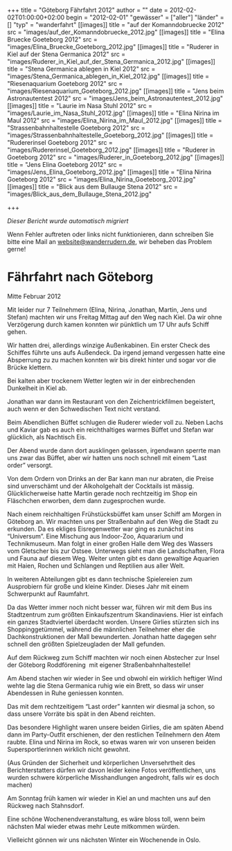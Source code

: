 +++
title = "Göteborg Fährfahrt 2012"
author = ""
date = 2012-02-02T01:00:00+02:00
begin = "2012-02-01"
"gewässer" = ["aller"]
"länder" = []
"typ" = "wanderfahrt"
[[images]]
title = "auf der Komanndobruecke 2012"
src = "images/auf_der_Komanndobruecke_2012.jpg"
[[images]]
title = "Elina Bruecke Goeteborg 2012"
src = "images/Elina_Bruecke_Goeteborg_2012.jpg"
[[images]]
title = "Ruderer in Kiel auf der Stena Germanica 2012"
src = "images/Ruderer_in_Kiel_auf_der_Stena_Germanica_2012.jpg"
[[images]]
title = "Stena Germanica ablegen in Kiel 2012"
src = "images/Stena_Germanica_ablegen_in_Kiel_2012.jpg"
[[images]]
title = "Riesenaquarium Goeteborg 2012"
src = "images/Riesenaquarium_Goeteborg_2012.jpg"
[[images]]
title = "Jens beim Astronautentest 2012"
src = "images/Jens_beim_Astronautentest_2012.jpg"
[[images]]
title = "Laurie im Nasa Stuhl 2012"
src = "images/Laurie_im_Nasa_Stuhl_2012.jpg"
[[images]]
title = "Elina Nirina im Maul 2012"
src = "images/Elina_Nirina_im_Maul_2012.jpg"
[[images]]
title = "Strassenbahnhaltestelle Goeteborg 2012"
src = "images/Strassenbahnhaltestelle_Goeteborg_2012.jpg"
[[images]]
title = "Rudererinsel Goeteborg 2012"
src = "images/Rudererinsel_Goeteborg_2012.jpg"
[[images]]
title = "Ruderer in Goeteborg 2012"
src = "images/Ruderer_in_Goeteborg_2012.jpg"
[[images]]
title = "Jens Elina Goeteborg 2012"
src = "images/Jens_Elina_Goeteborg_2012.jpg"
[[images]]
title = "Elina Nirina Goeteborg 2012"
src = "images/Elina_Nirina_Goeteborg_2012.jpg"
[[images]]
title = "Blick aus dem Bullauge Stena 2012"
src = "images/Blick_aus_dem_Bullauge_Stena_2012.jpg"

+++


*Dieser Bericht wurde automatisch migriert*

Wenn Fehler auftreten oder links nicht funktionieren, dann schreiben Sie bitte eine Mail an website@wanderrudern.de, wir beheben das Problem gerne!



# Fährfahrt nach Göteborg


Mitte Februar 2012

Mit leider nur 7 Teilnehmern (Elina, Nirina, Jonathan, Martin, Jens und Stefan) machten wir uns Freitag Mittag auf den Weg nach Kiel. Da wir ohne Verzögerung durch kamen konnten wir pünktlich um 17 Uhr aufs Schiff gehen.

Wir hatten drei, allerdings winzige Außenkabinen. Ein erster Check des Schiffes führte uns aufs Außendeck. Da irgend jemand vergessen hatte eine Absperrung zu zu machen konnten wir bis direkt hinter und sogar vor die Brücke klettern.

Bei kalten aber trockenem Wetter legten wir in der einbrechenden Dunkelheit in Kiel ab.

Jonathan war dann im Restaurant von den Zeichentrickfilmen begeistert, auch wenn er den Schwedischen Text nicht verstand.

Beim Abendlichen Büffet schlugen die Ruderer wieder voll zu. Neben Lachs und Kaviar gab es auch ein reichthaltiges warmes Büffet und Stefan war glücklich, als Nachtisch Eis.

Der Abend wurde dann dort ausklingen gelassen, irgendwann sperrte man uns zwar das Büffet, aber wir hatten uns noch schnell mit einem “Last order” versorgt.

Von dem Ordern von Drinks an der Bar kann man nur abraten, die Preise sind unverschämt und der Alkoholgehalt der Cocktails ist mässig. Glücklicherweise hatte Martin gerade noch rechtzeitig im Shop ein Fläschchen erworben, dem dann zugesprochen wurde.

Nach einem reichhaltigen Frühstücksbüffet kam unser Schiff am Morgen in Göteborg an. Wir machten uns per Straßenbahn auf den Weg die Stadt zu erkunden. Da es ekliges Eisregenwetter war ging es zunächst ins “Universum”. Eine Mischung aus Indoor-Zoo, Aquararium und Technikmuseum. Man folgt in einer großen Halle dem Weg des Wassers vom Gletscher bis zur Ostsee. Unterwegs sieht man die Landschaften, Flora und Fauna auf diesem Weg. Weiter unten gibt es dann gewaltige Aquarien mit Haien, Rochen und Schlangen und Reptilien aus aller Welt.

In weiteren Abteilungen gibt es dann technische Spielereien zum Ausprobiern für große und kleine Kinder. Dieses Jahr mit einem Schwerpunkt auf Raumfahrt.

Da das Wetter immer noch nicht besser war, führen wir mit dem Bus ins Stadtzentrum zum größten Einkaufszentrum Skandinaviens. Hier ist einfach ein ganzes Stadtviertel überdacht worden. Unsere Girlies stürzten sich ins Shoppinggetümmel, während die männlichen Teilnehmer eher die Dachkonstruktionen der Mall bewunderten. Jonathan hatte dagegen sehr schnell den größten Spielzeugladen der Mall gefunden.

Auf dem Rückweg zum Schiff machten wir noch einen Abstecher zur Insel der Göteborg Roddförening  mit eigener Straßenbahnhaltestelle!

Am Abend stachen wir wieder in See und obwohl ein wirklich heftiger Wind wehte lag die Stena Germanica ruhig wie ein Brett, so dass wir unser Abendessen in Ruhe geniessen konnten.

Das mit dem rechtzeitigem “Last order” kannten wir diesmal ja schon, so dass unsere Vorräte bis spät in den Abend reichten.

Das besondere Highlight waren unsere beiden Girlies, die am späten Abend dann im Party-Outfit erschienen, der den restlichen Teilnehmern den Atem raubte. Elina und Nirina im Rock, so etwas waren wir von unseren beiden Supersportlerinnen wirklich nicht gewohnt.

(Aus Gründen der Sicherheit und körperlichen Unversehrtheit des Berichterstatters dürfen wir davon leider keine Fotos veröffentlichen, uns wurden schwere körperliche Misshandlungen angedroht, falls wir es doch machen)

Am Sonntag früh kamen wir wieder in Kiel an und machten uns auf den Rückweg nach Stahnsdorf.

Eine schöne Wochenendveranstaltung, es wäre bloss toll, wenn beim nächsten Mal wieder etwas mehr Leute mitkommen würden.

Vielleicht gönnen wir uns nächsten Winter ein Wochenende in Oslo.